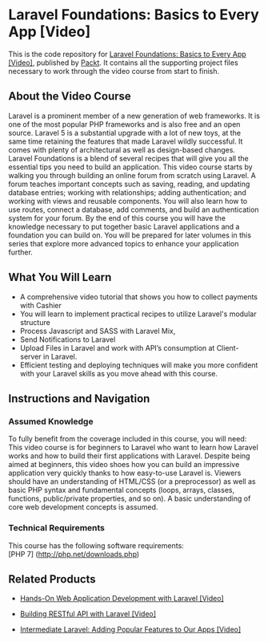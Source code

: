 # Laravel Foundations: Basics to Every App [Video]
This is the code repository for [Laravel Foundations: Basics to Every App [Video]](https://www.packtpub.com/web-development/laravel-foundations-basics-every-app-video?utm_source=github&utm_medium=repository&utm_campaign=9781788473422), published by [Packt](https://www.packtpub.com/?utm_source=github). It contains all the supporting project files necessary to work through the video course from start to finish.
## About the Video Course
Laravel is a prominent member of a new generation of web frameworks. It is one of the most popular PHP frameworks and is also free and an open source. Laravel 5 is a substantial upgrade with a lot of new toys, at the same time retaining the features that made Laravel wildly successful. It comes with plenty of architectural as well as design-based changes. Laravel Foundations is a blend of several recipes that will give you all the essential tips you need to build an application. This video course starts by walking you through building an online forum from scratch using Laravel. A forum teaches important concepts such as saving, reading, and updating database entries; working with relationships; adding authentication; and working with views and reusable components. You will also learn how to use routes, connect a database, add comments, and build an authentication system for your forum. By the end of this course you will have the knowledge necessary to put together basic Laravel applications and a foundation you can build on. You will be prepared for later volumes in this series that explore more advanced topics to enhance your application further.

<H2>What You Will Learn</H2>
<DIV class=book-info-will-learn-text>
<UL>
<LI>A comprehensive video tutorial that shows you how to collect payments with Cashier 
<LI>You will learn to implement practical recipes to utilize Laravel's modular structure 
<LI>Process Javascript and SASS with Laravel Mix, 
<LI>Send Notifications to Laravel 
<LI>Upload Files in Laravel and work with API’s consumption at Client- server in Laravel. 
<LI>Efficient testing and deploying techniques will make you more confident with your Laravel skills as you move ahead with this course. </LI></UL></DIV>

## Instructions and Navigation
### Assumed Knowledge
To fully benefit from the coverage included in this course, you will need:<br/>
This video course is for beginners to Laravel who want to learn how Laravel works and how to build their first applications with Laravel. Despite being aimed at beginners, this video shoes how you can build an impressive application very quickly thanks to how easy-to-use Laravel is. Viewers should have an understanding of HTML/CSS (or a preprocessor) as well as basic PHP syntax and fundamental concepts (loops, arrays, classes, functions, public/private properties, and so on). A basic understanding of core web development concepts is assumed.
### Technical Requirements
This course has the following software requirements:<br/>
[PHP 7] (http://php.net/downloads.php)

## Related Products
* [Hands-On Web Application Development with Laravel [Video]](https://www.packtpub.com/web-development/hands-web-application-development-laravel-video?utm_source=github&utm_medium=repository&utm_campaign=9781789808209)

* [Building RESTful API with Laravel [Video]](https://www.packtpub.com/application-development/building-restful-api-laravel-video?utm_source=github&utm_medium=repository&utm_campaign=9781788292269)

* [Intermediate Laravel: Adding Popular Features to Our Apps [Video]](https://www.packtpub.com/web-development/intermediate-laravel-adding-popular-features-our-apps-video?utm_source=github&utm_medium=repository&utm_campaign=9781788477611)

